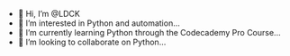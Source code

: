 - 👋 Hi, I’m @LDCK
- 👀 I’m interested in Python and automation...
- 🌱 I’m currently learning Python through the Codecademy Pro Course...
- 💞️ I’m looking to collaborate on Python...

<!---
LDCK/LDCK is a ✨ special ✨ repository because its `README.md` (this file) appears on your GitHub profile.
You can click the Preview link to take a look at your changes.
--->
